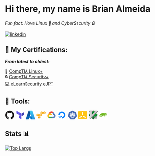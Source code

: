 
# Hi there, my name is Brian Almeida 
*Fun fact: I love Linux 🐧 and CyberSecurity :lock:.* 

 [<img src="https://img.shields.io/badge/visit%20my%20Linkedin-0A66C2?style=for-the-badge&logo=linkedin&logoColor=white" alt="linkedin" />](https://www.linkedin.com/in/brian-a-13718a151)

## 📖 My Certifications:       
***From latest to oldest:***

:penguin: [CompTIA Linux+](https://www.credly.com/badges/42a4174d-5650-41c2-9f94-44111ef69f3b/public_url)<br>
:lock: [CompTIA Security+](https://www.credly.com/badges/6f39c92c-4f34-40b1-baa8-8945647e7dda?source=linked_in_profile)<br>
:computer: [eLearnSecurity eJPT](https://elearnsecurity.com/verify-certificate/?c=8ac3a05d-67d5-4a41-b0f5-3f0d3d5e90c6) 


## 🔧 Tools:
<div id="badges">
<img src="https://github.com/devicons/devicon/blob/v2.15.1/icons/github/github-original.svg" width="30" height="30"/>
<img src="https://github.com/devicons/devicon/blob/v2.15.1/icons/terraform/terraform-original.svg" width="30" height="30"/>
<img src="https://github.com/devicons/devicon/blob/v2.15.1/icons/azure/azure-original.svg" width="30" height="30"/> 
<img src="https://github.com/devicons/devicon/blob/v2.15.1/icons/amazonwebservices/amazonwebservices-original.svg" width="30" height="30"/> 
<img src="https://github.com/devicons/devicon/blob/v2.15.1/icons/googlecloud/googlecloud-original.svg"width="30" height="30"/> 
<img src="https://github.com/devicons/devicon/blob/v2.15.1/icons/digitalocean/digitalocean-original.svg" width="30" height="30"/> 
<img src="https://github.com/devicons/devicon/blob/v2.15.1/icons/kubernetes/kubernetes-plain.svg" width="30" height="30"/>
<img src="https://github.com/devicons/devicon/blob/v2.15.1/icons/k3s/k3s-original.svg" width="30" height="30"/>
<img src="https://github.com/devicons/devicon/blob/v2.15.1/icons/vim/vim-original.svg" width="30" height="30"/> 
<img src="https://github.com/devicons/devicon/blob/v2.15.1/icons/opensuse/opensuse-original.svg" width="30" height="30"/> 
</div>


## Stats 📊
[![Top Langs](https://github-readme-stats-wu8k.vercel.app/api/top-langs/?username=Brianalmeida&hide_progress=true&theme=tokyonight)](https://github.com/Brianalmeida/github-readme-stats)

